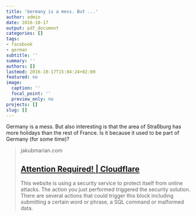 ```yaml
---
title: 'Germany is a mess. But ...'
author: admin
date: 2016-10-17
output: pdf_document
categories: []
tags:
- facebook
- german
subtitle: ''
summary: ''
authors: []
lastmod: 2016-10-17T15:04:24+02:00
featured: no
image:
  caption: ''
  focal_point: ''
  preview_only: no
projects: []
slug: []
---
```

Germany is a mess. But also interesting is that the area of Straßburg has more holidays than the rest of France. Is it because it used to be part of Germany (for some time)?﻿
> jakubmarian.com
> ## [Attention Required! | Cloudflare](https://jakubmarian.com/number-of-public-holidays-by-country-in-europe/)
>
>This website is using a security service to protect itself from online attacks. The action you just performed triggered the security solution. There are several actions that could trigger this block including submitting a certain word or phrase, a SQL command or malformed data.

